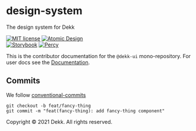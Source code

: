 # design-system

The design system for Dekk

[![MIT license][license-badge]][license]
[![Atomic Design][atomic-design-badge]][atomic-design]  
[![Storybook][storybook-badge]][storybook]
[![Percy][percy-badge]][percy]

This is the contributor documentation for the `@dekk-ui` mono-repository.
For user docs see the [Documentation][docs].

## Commits

We follow [conventional-commits]

```
git checkout -b feat/fancy-thing
git commit -m "feat(fancy-thing): add fancy-thing component"
```

Copyright © 2021 Dekk. All rights reserved.

[docs]: https://design-system-dekk.vercel.app/
[percy-badge]: https://img.shields.io/badge/Visual_Regression-Percy-9e66bf?style=for-the-badge
[percy]: https://percy.io/70750019/Dekk-UI
[storybook-badge]: https://img.shields.io/badge/Documentation-Storybook-ff4685?style=for-the-badge
[storybook]: https://dekk-ui.dekk.app/
[atomic-design-badge]: https://img.shields.io/badge/System-Atomic_Design-be6700?style=for-the-badge
[atomic-design]: https://atomicdesign.bradfrost.com/
[license-badge]: https://img.shields.io/badge/license-MIT-blue.svg?style=for-the-badge
[license]: https://github.com/everdevs/design-system/blob/master/LICENSE
[conventional-commits]: https://www.conventionalcommits.org/en/v1.0.0-beta.2/
